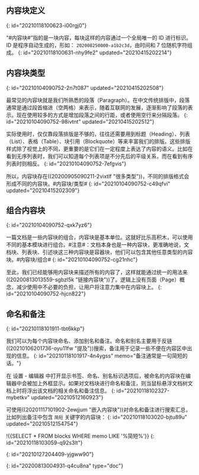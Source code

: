 ## 内容块定义
{: id="20210118100623-i00rgj0"}

“#内容块#”指的是一块内容，每块这样的内容通过一个全局唯一的 ID 进行标识。ID 是程序自动生成的，形如： `202008250000-a1b2c3d`，由时间和 7 位随机字符组成。
{: id="20210118100631-nhy9fe2" updated="20210415202214"}

## 内容块类型
{: id="20210104090752-2n7t087" updated="20210415202508"}

最常见的内容块就是我们所熟悉的段落（Paragraph）。在中文传统排版中，段落通常是通过段首缩进（空两格）来表示，随着互联网的发展，逐渐影响了段落的表示。现在使用较多的方式是增加段落之间的行距，或者使用空行来分隔段落。
{: id="20210104090752-98ivtnt" updated="20210415202512"}

实际使用时，仅仅靠段落排版是不够的，往往还需要用到标题（Heading）、列表（List）、表格（Table）、块引用（Blockquote）等来丰富我们的排版。这些排版样式除了视觉上的不同，更重要的是它们在一定程度上表达了内容的语义。比如在看到无序列表时，我们可以知道每个列表项是不分先后的平级关系，而在看到有序列表时则相反。
{: id="20210104090752-7efgvis"}

所以，内容块存在((20200905090211-2vixtlf "很多类型"))，不同的排版格式会形成不同的内容块。#内容块/类型#
{: id="20210104090752-c49qfvi" updated="20210415202309"}

## 组合内容块
{: id="20210104090752-qxk7yz6"}

一篇文档是一些内容块的组合，内容块是基本单位。这就好比乐高积木，可以使用不同的基本模块进行组合。#注意#：文档本身也是一种内容块，更准确地说，文档块、列表块、引述块这三种内容块是容器块，他们可以包含其他任意类型的内容块。#内容块/组合#
{: id="20210104090752-cg21nhc"}

至此，我们已经能够用内容块来描述所有的内容了，这样就能通过统一的用法来((20200813013559-sgbzl5k "链接内容块"))了。逻辑上没有页面（Page）概念，减少使用中不必要的负担，让用户将注意力集中在内容块上。
{: id="20210104090752-hjcn822"}

## 命名和备注
{: id="20210118101911-tbt6kkp"}

我们可以为每个内容块命名、添加别名和备注。命名和别名主要用于反链((20210106201736-oyu11fw "提及"))搜索，备注用于记录一些不便在内容区中出现的信息。
{: id="20210118101917-4n4ygss" memo="备注通常是一句简短的话。"}

在 <kbd>设置</kbd> - <kbd>编辑器</kbd> 中打开显示书签、命名、别名标识选项后，被命名的内容块在编辑器中会被加上外框显示。如果对文档块进行命名和备注，则当鼠标悬浮文档树文档上时将浮出该文档的相关命名和备注信息。
{: id="20210118102327-mybetkv" updated="20210512160923"}

可使用((20201117101902-2ewjjum "嵌入内容块"))对命名和备注进行搜索汇总，比如列出备注中包含 `简短` 关键字的内容块：
{: id="20210118103020-bjtu89u" updated="20210512154754"}

!{{SELECT * FROM blocks WHERE memo LIKE '%简短%'}}
{: id="20210118103059-q92s3lt"}

{: id="20210127204409-yjgww90"}


{: id="20200813004931-q4cu8na" type="doc"}
